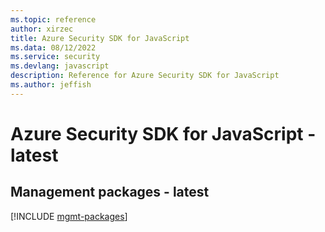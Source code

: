 ```yaml
---
ms.topic: reference
author: xirzec
title: Azure Security SDK for JavaScript
ms.data: 08/12/2022
ms.service: security
ms.devlang: javascript
description: Reference for Azure Security SDK for JavaScript
ms.author: jeffish
---
```

# Azure Security SDK for JavaScript - latest

## Management packages - latest
[!INCLUDE [mgmt-packages](security-mgmt-index.md)]
